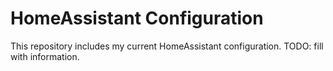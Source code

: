 # HomeAssistant Configuration

This repository includes my current HomeAssistant configuration.
TODO: fill with information.
